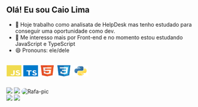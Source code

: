 ## Olá! Eu sou Caio Lima

- 🔭 Hoje trabalho como analisata de HelpDesk mas tenho estudado para conseguir uma oportunidade como dev.
- 🌱 Me interesso mais por Front-end e no momento estou estudando JavaScript e TypeScript
- 😄 Pronouns: ele/dele

<div style="display: inline_block"><br>
  <img align="center" alt="Rafa-Js" height="30" width="40" src="https://raw.githubusercontent.com/devicons/devicon/master/icons/javascript/javascript-plain.svg">
  <img align="center" alt="Rafa-Ts" height="30" width="40" src="https://raw.githubusercontent.com/devicons/devicon/master/icons/typescript/typescript-plain.svg">
  <img align="center" alt="Rafa-HTML" height="30" width="40" src="https://raw.githubusercontent.com/devicons/devicon/master/icons/html5/html5-original.svg">
  <img align="center" alt="Rafa-CSS" height="30" width="40" src="https://raw.githubusercontent.com/devicons/devicon/master/icons/css3/css3-original.svg">
  <img align="center" alt="Rafa-Python" height="30" width="40" src="https://raw.githubusercontent.com/devicons/devicon/master/icons/python/python-original.svg">
  
 </div>
  
  ##
 <div>
      
  <img height= "180em" src= "https://github-readme-stats.vercel.app/api?username=caioaugustolima&show_icons=true&theme=dark" >
  <img height= "180em" src= "https://github-readme-stats.vercel.app/api/top-langs/?username=caioaugustolima&layout=compact&theme=dark" >
  <img height= "180em" alt="Rafa-pic" height="150" style="border-radius:50px;" src="https://user-images.githubusercontent.com/50187646/230171436-818ca2c8-3740-46f2-b8bf-934dbbddc920.png">

</div>

 
 
<div> 
   <a href="https://www.instagram.com/caioaugustolima" target="_blank"><img src="https://img.shields.io/badge/-Instagram-%23E4405F?style=for-the-badge&logo=instagram&logoColor=white" target="_blank"></a>
  <a href="https://www.linkedin.com/in/caio-augusto-lima-de-carvalho-8bb109196" target="_blank"><img src="https://img.shields.io/badge/-LinkedIn-%230077B5?style=for-the-badge&logo=linkedin&logoColor=white" target="_blank"></a> 
  
</div>




